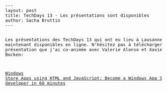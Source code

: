 ﻿<!DOCTYPE HTML>
<!DOCTYPE html PUBLIC "" ""><HTML><HEAD>
<META http-equiv="Content-Type" content="text/html; charset=utf-8"></HEAD>
<BODY>
<PRE>---
layout: post
title: TechDays 13 - Les présentations sont disponibles
author: Sacha Bruttin
---

Les présentations des TechDays 13 qui ont eu lieu à Lausanne sont maintenant disponibles en ligne.
N'hésitez pas à télécharger la présentation que j'ai co-animée avec Valerie Alonso et Xavier Bocken:

[Windows Store Apps using HTML and JavaScript: Become a Windows App Store developer in 60 minutes](http://download.microsoft.com/download/8/C/E/8CE2758C-2404-4644-89AA-CC0594162E6C/TD13Lausanne1-22.pptx)
</PRE></BODY></HTML>
